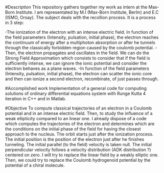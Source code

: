 #Description
This repository gathers together my work as intern at the Max-Born Institute. I am representated by M.I (Max-Born Institute, Berlin) and E.C (ISMO, Orsay).
The subject deals with the recollion process. It is a process in 3 step:
  
  -The ionization of the electron with an intense electric field. In function of the field parameters (Intensity, pulsation, initial phase), the electron reaches the continuum of energy after a multiphoton absorption or after he tunnels through the classically forbidden region caused by the coulomb potential. 
  -Then, the electron propagates and oscillates in the field. We can do the Strong Field Approximation which consists to consider that if the field is sufficiently intense, we can ignore the ionic potential and consider the electron behaves as a plane waves.
  -In function of the field parameters (Intensity, pulsation, initial phase),
the electron can scatter the ionic core and then can ionize a second electron, recombinate, of just passes through.

#Accomplished work
 Implementation of a general code for computing solutions of ordinary differential equations system with Runge Kutta 4 iteration in C++ and in Matlab.


#Objective
 To compute classical trajectories of an electron in a Coulomb potential and in an intense electric field. Then, to study the influence of a weak ellipticity compared to an linear one. I already dispose of a code which computes the trajectories of the electron and determines which are the conditions on the initial phase of the field for having the closest approach to the nucleus. The orbit starts just after the ionization process. The initial position is the position of the electron just after he finishes tunneling. The initial parallel (to the field) velocity is taken null. The initial perpendicular velocity follows a velocity distribution (ADK distribution ?) centered on zero. 
I will try to replace the linear field by a weakly elliptic one. 
Then, we could try to replace the Coulomb hydrogenoid potential by the potential of a chiral molecule. 